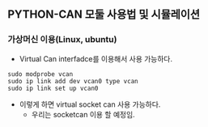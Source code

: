 ## PYTHON-CAN 모둘 사용법 및 시뮬레이션

### 가상머신 이용(Linux, ubuntu)
- Virtual Can interfadce를 이용해서 사용 가능하다.

```console
sudo modprobe vcan
sudo ip link add dev vcan0 type vcan
sudo ip link set up vcan0
```

- 이렇게 하면 virtual socket can 사용 가능하다.
    - 우리는 socketcan 이용 할 예정임.
